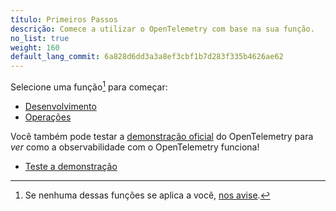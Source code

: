 ```yaml
---
título: Primeiros Passos
descrição: Comece a utilizar o OpenTelemetry com base na sua função.
no_list: true
weight: 160
default_lang_commit: 6a828d6dd3a3a8ef3cbf1b7d283f335b4626ae62
---
```


Selecione uma função[^1] para começar:

<div class="l-get-started-buttons justify-content-start mt-3 ms-3">

- [Desenvolvimento](dev/)
- [Operações](ops/)

</div>

Você também pode testar a [demonstração oficial][demo] do OpenTelemetry para
_ver_ como a observabilidade com o OpenTelemetry funciona!

<div class="l-primary-buttons justify-content-start mt-3 mb-5 ms-3">

- [Teste a demonstração][demo]

</div>

[^1]: Se nenhuma dessas funções se aplica a você, [nos avise][].

[demo]: /ecosystem/demo/
[nos avise]: https://github.com/open-telemetry/opentelemetry.io/issues/new?title=Add%20a%20new%20persona:%20My%20Persona&body=Provide%20a%20description%20of%20your%20role%20and%20responsibilities%20and%20what%20your%20observability%20goals%20are
